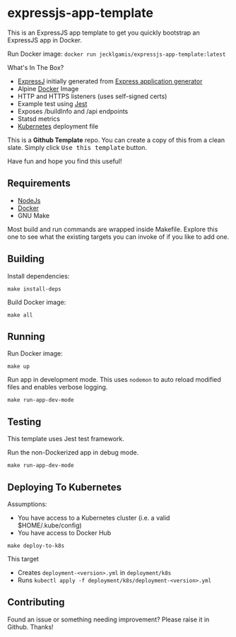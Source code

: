 # expressjs-app-template

This is an ExpressJS app template to get you quickly bootstrap an ExpressJS app in Docker.

Run Docker image:  `docker run jecklgamis/expressjs-app-template:latest`

What's In The Box?

* [ExpressJ](https://expressjs.com/) initially generated
  from [Express application generator](https://expressjs.com/en/starter/generator.html)
* Alpine [Docker](https://docker.io) Image
* HTTP and HTTPS listeners (uses self-signed certs)
* Example test using [Jest](https://jestjs.io/)
* Exposes /buildInfo and /api endpoints
* Statsd metrics
* [Kubernetes](https://kubernetes.io/) deployment file

This is a **Github Template** repo. You can create a copy of this from a clean slate. Simply click <kbd>Use this
template</kbd> button.

Have fun and hope you find this useful!

## Requirements

* [NodeJs](https://nodejs.org/en/download/package-manager/)
* [Docker](https://docs.docker.com/get-docker/)
* GNU Make

Most build and run commands are wrapped inside Makefile. Explore this one to see what the existing targets you can
invoke of if you like to add one.

## Building

Install dependencies:

```
make install-deps 
```

Build Docker image:

```
make all
```

## Running

Run Docker image:

```
make up
```

Run app in development mode. This uses `nodemon` to auto reload modified files and enables verbose logging.

```
make run-app-dev-mode
```

## Testing

This template uses Jest test framework.

Run the non-Dockerized app in debug mode.

```
make run-app-dev-mode
```

## Deploying To Kubernetes

Assumptions:

* You have access to a Kubernetes cluster (i.e. a valid $HOME/.kube/config)
* You have access to Docker Hub

```
make deploy-to-k8s
```
This target 
* Creates `deployment-<version>.yml` in `deployment/k8s`
* Runs `kubectl apply -f deployment/k8s/deployment-<version>.yml`

## Contributing

Found an issue or something needing improvement? Please raise it in Github. Thanks!

